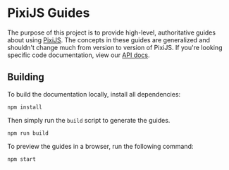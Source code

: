 # PixiJS Guides

The purpose of this project is to provide high-level, authoritative guides about using [PixiJS](https://github.com/pixijs/pixi.js). The concepts in these guides are generalized and shouldn't change much from version to version of PixiJS. If you're looking specific code documentation, view our [API docs](https://pixijs.io/guides).

## Building

To build the documentation locally, install all dependencies:

```shell
npm install
```

Then simply run the `build` script to generate the guides.

```shell
npm run build
```

To preview the guides in a browser, run the following command:

```shell
npm start
```